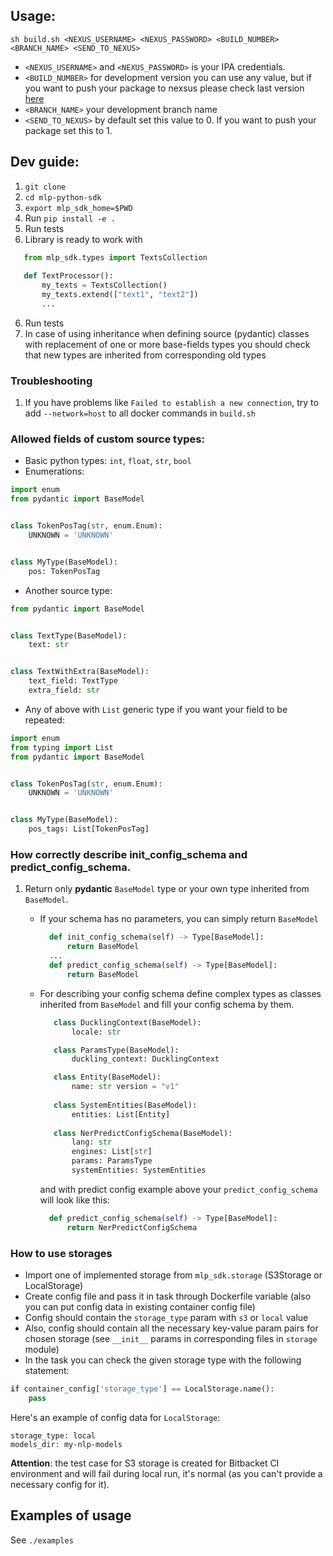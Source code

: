 ## Usage:

```
sh build.sh <NEXUS_USERNAME> <NEXUS_PASSWORD> <BUILD_NUMBER> <BRANCH_NAME> <SEND_TO_NEXUS>
```

- `<NEXUS_USERNAME>` and `<NEXUS_PASSWORD>` is your IPA credentials.
- `<BUILD_NUMBER>` for development version you can use any value, but if you want to push your package to nexsus please 
check last version [here](https://nexus.just-ai.com/service/rest/repository/browse/pypi-hosted/mlp-sdk/) 
- `<BRANCH_NAME>` your development branch name
- `<SEND_TO_NEXUS>` by default set this value to 0. If you want to push your package set this to 1.

## Dev guide:

1. `git clone`
2. `cd mlp-python-sdk`
3. `export mlp_sdk_home=$PWD`
4. Run `pip install -e .`
5. Run tests 
6. Library is ready to work with

``` python
   from mlp_sdk.types import TextsCollection
   
   def TextProcessor():
       my_texts = TextsCollection()
       my_texts.extend(["text1", "text2"])
       ...
```

6. Run tests
7. In case of using inheritance when defining source (pydantic) classes with replacement of one or more base-fields
    types you should check that new types are inherited from corresponding old types

### Troubleshooting
1. If you have problems like `Failed to establish a new connection`, try to add `--network=host` 
to all docker commands in `build.sh`

### Allowed fields of custom source types:

- Basic python types: `int`, `float`, `str`, `bool`
- Enumerations:

``` python
import enum
from pydantic import BaseModel


class TokenPosTag(str, enum.Enum):
    UNKNOWN = 'UNKNOWN'


class MyType(BaseModel):
    pos: TokenPosTag
```

- Another source type:

``` python
from pydantic import BaseModel


class TextType(BaseModel):
    text: str


class TextWithExtra(BaseModel):
    text_field: TextType
    extra_field: str

```

- Any of above with `List` generic type if you want your field to be repeated:

``` python
import enum
from typing import List
from pydantic import BaseModel


class TokenPosTag(str, enum.Enum):
    UNKNOWN = 'UNKNOWN'


class MyType(BaseModel):
    pos_tags: List[TokenPosTag]
```

### How correctly describe init_config_schema and predict_config_schema.

1. Return only **pydantic** `BaseModel` type or your own type inherited from `BaseModel`.
   
   - If your schema has no parameters, you can simply return `BaseModel`

     ``` python
       def init_config_schema(self) -> Type[BaseModel]:
           return BaseModel
       ...
       def predict_config_schema(self) -> Type[BaseModel]:
           return BaseModel
     ```
    
   - For describing your config schema define complex types as classes inherited from `BaseModel` and fill your config
     schema by them.

     ``` python
        class DucklingContext(BaseModel):
            locale: str

        class ParamsType(BaseModel):
            duckling_context: DucklingContext
   
        class Entity(BaseModel):
            name: str version = "v1"
    
        class SystemEntities(BaseModel):
            entities: List[Entity]
    
        class NerPredictConfigSchema(BaseModel):
            lang: str
            engines: List[str]
            params: ParamsType
            systemEntities: SystemEntities
     ```
   
     and with predict config example above your `predict_config_schema` will look like this:
   
     ```python  
       def predict_config_schema(self) -> Type[BaseModel]:
           return NerPredictConfigSchema
     ```

### How to use storages

- Import one of implemented storage from `mlp_sdk.storage` (S3Storage or LocalStorage)
- Create config file and pass it in task through Dockerfile variable (also you can put config data in existing container config file)
- Config should contain the `storage_type` param with `s3` or `local` value
- Also, config should contain all the necessary key-value param pairs for chosen storage (see `__init__` params in corresponding files in `storage` module)
- In the task you can check the given storage type with the following statement:

```python
if container_config['storage_type'] == LocalStorage.name():
    pass
```

Here's an example of config data for `LocalStorage`:
 
```buildoutcfg
storage_type: local
models_dir: my-nlp-models
```

__Attention__: the test case for S3 storage is created for Bitbacket CI environment and will fail during local run, it's normal (as you can't provide a necessary config for it).  

## Examples of usage

See `./examples` 
